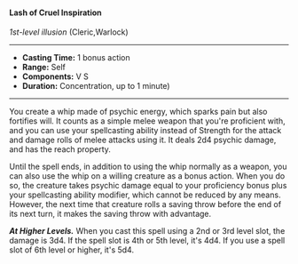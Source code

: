 #### Lash of Cruel Inspiration
*1st-level illusion* (Cleric,Warlock)
___
- **Casting Time:** 1 bonus action
- **Range:** Self
- **Components:** V S
- **Duration:** Concentration, up to 1 minute)
---
You create a whip made of psychic energy, which sparks pain but also fortifies will. It counts as a simple melee weapon that you're proficient with, and you can use your spellcasting ability instead of Strength for the attack and damage rolls of melee attacks using it. It deals 2d4 psychic damage, and has the reach property.

Until the spell ends, in addition to using the whip normally as a weapon, you can also use the whip on a willing creature as a bonus action. When you do so, the creature takes psychic damage equal to your proficiency bonus plus your spellcasting ability modifier, which cannot be reduced by any means. However, the next time that creature rolls a saving throw before the end of its next turn, it makes the saving throw with advantage.

***At Higher Levels.***  When you cast this spell using a 2nd or 3rd level slot, the damage is 3d4. If the spell slot is 4th or 5th level, it's 4d4. If you use a spell slot of 6th level or higher, it's 5d4.
